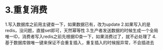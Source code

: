 # 3.重复消费

1.写入数据库之前用主键查一下，如果数据已有，改为update
2.如果写入的是redis，没问题，直接set即可，天然幂等性
3.生产者发送数据的时候生成一个全局唯一ID，消费者写入redis之前先根据ID查一下，如果消费过了，就不必处理了
4.基于数据库做唯一键来保证不会重复插入，重复插入的时候报异常，不会插进去